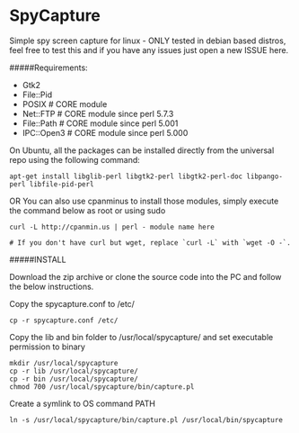 SpyCapture
==========

Simple spy screen capture for linux - ONLY tested in debian based distros, feel free to test this and if you have any issues just open a new ISSUE here.


#####Requirements:

* Gtk2
* File::Pid
* POSIX           # CORE module
* Net::FTP        # CORE module since perl 5.7.3
* File::Path      # CORE module since perl 5.001
* IPC::Open3      # CORE module since perl 5.000

On Ubuntu, all the packages can be installed directly from the universal repo using the following command:

```
apt-get install libglib-perl libgtk2-perl libgtk2-perl-doc libpango-perl libfile-pid-perl 
```
OR You can also use  cpanminus to install those modules, simply execute the command below as root or using sudo

```
curl -L http://cpanmin.us | perl - module name here

# If you don't have curl but wget, replace `curl -L` with `wget -O -`.
```

#####INSTALL

Download the zip archive or clone the source code into the PC and follow the below instructions.

Copy the spycapture.conf to /etc/
```
cp -r spycapture.conf /etc/
```
Copy the lib and bin folder to /usr/local/spycapture/ and set executable permission to binary
```
mkdir /usr/local/spycapture
cp -r lib /usr/local/spycapture/
cp -r bin /usr/local/spycapture/
chmod 700 /usr/local/spycapture/bin/capture.pl
```
Create a symlink to OS command PATH
```
ln -s /usr/local/spycapture/bin/capture.pl /usr/local/bin/spycapture
```


